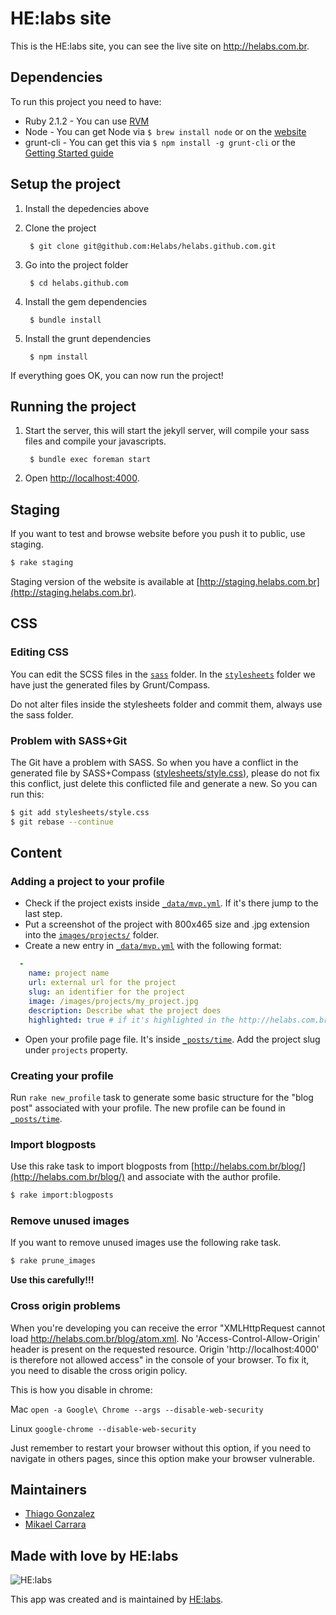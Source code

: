 # HE:labs site

This is the HE:labs site, you can see the live site on http://helabs.com.br.

## Dependencies

To run this project you need to have:

- Ruby 2.1.2 - You can use [RVM](http://rvm.io)
- Node - You can get Node via `$ brew install node` or on the [website](http://nodejs.org)
- grunt-cli - You can get this via `$ npm install -g grunt-cli` or the [Getting Started guide](http://gruntjs.com/getting-started)

## Setup the project

1. Install the depedencies above
1. Clone the project

        $ git clone git@github.com:Helabs/helabs.github.com.git

1. Go into the project folder

        $ cd helabs.github.com

1. Install the gem dependencies

        $ bundle install

1. Install the grunt dependencies

        $ npm install

If everything goes OK, you can now run the project!

## Running the project

1. Start the server, this will start the jekyll server, will compile your sass files and compile your javascripts.

        $ bundle exec foreman start

1. Open [http://localhost:4000](http://localhost:4000).

## Staging

If you want to test and browse website before you push it to public, use staging.

```sh
$ rake staging
```

Staging version of the website is available at [http://staging.helabs.com.br](http://staging.helabs.com.br).

## CSS

### Editing CSS

You can edit the SCSS files in the [`sass`](https://github.com/Helabs/helabs.github.com/tree/master/sass) folder.
In the [`stylesheets`](https://github.com/Helabs/helabs.github.com/tree/master/stylesheets) folder we have just the generated files by Grunt/Compass.

Do not alter files inside the stylesheets folder and commit them, always use the sass folder.

### Problem with SASS+Git

The Git have a problem with SASS. So when you have a conflict in the generated file by SASS+Compass ([stylesheets/style.css](https://github.com/Helabs/helabs.github.com/blob/master/stylesheets/style.css)), please do not fix this conflict, just delete this conflicted file and generate a new. So you can run this:

```sh
$ git add stylesheets/style.css
$ git rebase --continue
```

## Content

### Adding a project to your profile

* Check if the project exists inside [`_data/mvp.yml`](https://github.com/Helabs/helabs.github.com/blob/master/_data/mvp.yml). If it's there jump to the last step.
* Put a screenshot of the project with 800x465 size and .jpg extension into the [`images/projects/`](https://github.com/Helabs/helabs.github.com/tree/master/images/projects) folder.
* Create a new entry in [`_data/mvp.yml`](https://github.com/Helabs/helabs.github.com/blob/master/_data/mvp.yml) with the following format:

```yaml
  -
    name: project name
    url: external url for the project
    slug: an identifier for the project
    image: /images/projects/my_project.jpg
    description: Describe what the project does
    highlighted: true # if it's highlighted in the http://helabs.com.br/en/work/ page
```

* Open your profile page file. It's inside [`_posts/time`](https://github.com/Helabs/helabs.github.com/tree/master/_posts/time). Add the project slug under `projects` property.

### Creating your profile

Run `rake new_profile` task to generate some basic structure for the "blog post" associated with your profile. The new profile can be found in [`_posts/time`](https://github.com/Helabs/helabs.github.com/tree/master/_posts/time).

### Import blogposts

Use this rake task to import blogposts from [http://helabs.com.br/blog/](http://helabs.com.br/blog/) and associate with the author profile.

```sh
$ rake import:blogposts
```

### Remove unused images

If you want to remove unused images use the following rake task.

```sh
$ rake prune_images
```

**Use this carefully!!!**

### Cross origin problems

When you're developing you can receive the error "XMLHttpRequest cannot load http://helabs.com.br/blog/atom.xml. No 'Access-Control-Allow-Origin' header is present on the requested resource. Origin 'http://localhost:4000' is therefore not allowed access" in the console of your browser. To fix it, you need to disable the cross origin policy.

This is how you disable in chrome:

Mac `open -a Google\ Chrome --args --disable-web-security`

Linux `google-chrome --disable-web-security`

Just remember to restart your browser without this option, if you need to navigate in others pages, since this option make your browser vulnerable.

## Maintainers

- [Thiago Gonzalez](https://github.com/thiagonzalez)
- [Mikael Carrara](https://github.com/mikaelcarrara)

## Made with love by HE:labs

![HE:labs](http://helabs.com.br/images/logo.png)

This app was created and is maintained by [HE:labs](https://github.com/Helabs).
